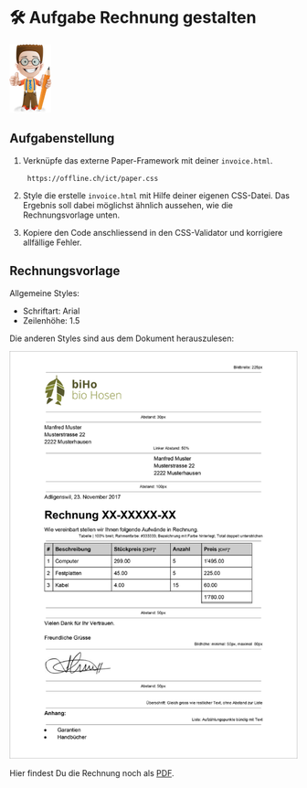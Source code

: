 # 🛠 Aufgabe Rechnung gestalten

![](../../.gitbook/assets/ralph.png)

## Aufgabenstellung

1.  Verknüpfe das externe Paper-Framework mit deiner `invoice.html`.

    ```
     https://offline.ch/ict/paper.css
    ```
2. Style die erstelle `invoice.html` mit Hilfe deiner eigenen CSS-Datei. Das Ergebnis soll dabei möglichst ähnlich aussehen, wie die Rechnungsvorlage unten.
3. Kopiere den Code anschliessend in den CSS-Validator und korrigiere allfällige Fehler.

## Rechnungsvorlage

Allgemeine Styles:

* Schriftart: Arial
* Zeilenhöhe: 1.5

Die anderen Styles sind aus dem Dokument herauszulesen:

![Rechnungsvorlage](<../../.gitbook/assets/rechnungsvorlage (1).jpg>)

Hier findest Du die Rechnung noch als [PDF](https://github.com/johannesE/modul-101/tree/7ef76a9c9f706911092af198dd248f9a2832f329/Tag%201/04%20CSS/04%20CSS-Aufgabe/src/Rechnungsvorlage.pdf).
